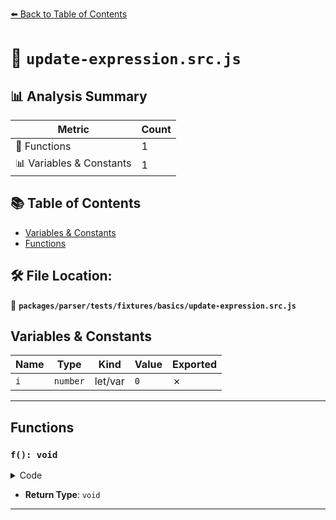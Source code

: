 [⬅️ Back to Table of Contents](../../../../../index.md)

# 📄 `update-expression.src.js`

## 📊 Analysis Summary

| Metric | Count |
|--------|-------|
| 🔧 Functions | 1 |
| 📊 Variables & Constants | 1 |

## 📚 Table of Contents

- [Variables & Constants](#variables-constants)
- [Functions](#functions)

## 🛠️ File Location:
📂 **`packages/parser/tests/fixtures/basics/update-expression.src.js`**

## Variables & Constants

| Name | Type | Kind | Value | Exported |
|------|------|------|-------|----------|
| `i` | `number` | let/var | `0` | ✗ |


---

## Functions

### `f(): void`

<details><summary>Code</summary>

```ts
function f() {
  i++;
}
```
</details>

- **Return Type**: `void`

---